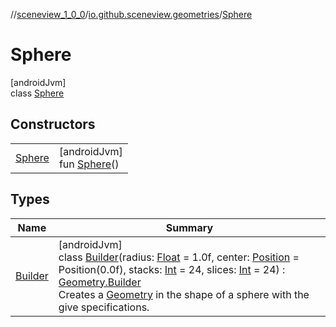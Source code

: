 //[sceneview_1_0_0](../../../index.md)/[io.github.sceneview.geometries](../index.md)/[Sphere](index.md)

# Sphere

[androidJvm]\
class [Sphere](index.md)

## Constructors

| | |
|---|---|
| [Sphere](-sphere.md) | [androidJvm]<br>fun [Sphere](-sphere.md)() |

## Types

| Name | Summary |
|---|---|
| [Builder](-builder/index.md) | [androidJvm]<br>class [Builder](-builder/index.md)(radius: [Float](https://kotlinlang.org/api/latest/jvm/stdlib/kotlin/-float/index.html) = 1.0f, center: [Position](../../io.github.sceneview.math/index.md#945960193%2FClasslikes%2F-602047187) = Position(0.0f), stacks: [Int](https://kotlinlang.org/api/latest/jvm/stdlib/kotlin/-int/index.html) = 24, slices: [Int](https://kotlinlang.org/api/latest/jvm/stdlib/kotlin/-int/index.html) = 24) : [Geometry.Builder](../-geometry/-builder/index.md)<br>Creates a [Geometry](../-geometry/index.md) in the shape of a sphere with the give specifications. |
